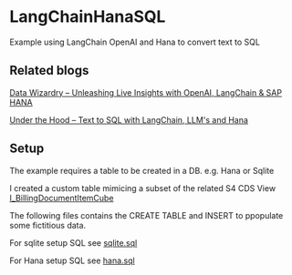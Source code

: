 # LangChainHanaSQL
Example using LangChain OpenAI and Hana to convert text to SQL

## Related blogs 

[Data Wizardry – Unleashing Live Insights with OpenAI, LangChain & SAP HANA]([https://blogs.sap.com/?p=1771733](https://blogs.sap.com/2023/05/31/data-wizardry-unleashing-live-insights-with-openai-langchain-sap-hana/)) 

[Under the Hood – Text to SQL with LangChain, LLM's and Hana](https://blogs.sap.com/?p=1772464) 


## Setup 
The example requires a table to be created in a DB. e.g. Hana or Sqlite

I created a custom table mimicing a subset of the related S4 CDS View 
[I_BillingDocumentItemCube](https://help.sap.com/docs/SAP_S4HANA_CLOUD/0f69f8fb28ac4bf48d2b57b9637e81fa/ab6bdf55562d1d22e10000000a44147b.html) 

The following files contains the CREATE TABLE  and INSERT   to ppopulate some fictitious data.

For sqlite setup SQL see [sqlite.sql](sqlite.sql) 

For Hana setup SQL see [hana.sql](hana.sql) 
